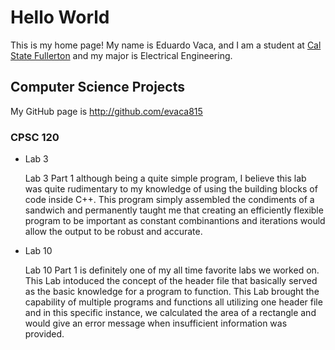 # Hello World

This is my home page! My name is Eduardo Vaca, and I am a student at [Cal State Fullerton](http://www.fullerton.edu/) and my major is Electrical Engineering.

## Computer Science Projects

My GitHub page is http://github.com/evaca815
### CPSC 120

* Lab 3

    Lab 3 Part 1 although being a quite simple program, I believe this lab was quite rudimentary to my knowledge of using the building blocks of code inside C++. This program simply assembled the condiments of a sandwich and permanently taught me that creating an efficiently flexible program to be important as constant combinantions and iterations would allow the output to be robust and accurate.

* Lab 10

    Lab 10 Part 1 is definitely one of my all time favorite labs we worked on. This Lab intoduced the concept of the header file that basically served as the basic knowledge for a program to function. This Lab brought the capability of multiple programs and functions all utilizing one header file and in this specific instance, we calculated the area of a rectangle and would give an error message when insufficient information was provided.
    

    
